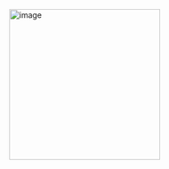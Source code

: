 <img width="271" alt="image" src="https://github.com/user-attachments/assets/4dc786dd-2071-460f-bc13-9ce0704a4424">

